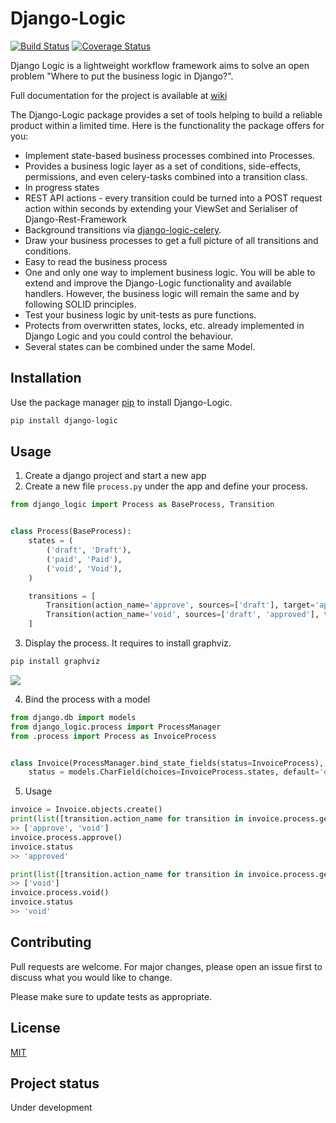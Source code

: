 # Django-Logic

[![Build Status](https://travis-ci.org/Borderless360/django-logic.svg?branch=master)](https://travis-ci.org/Borderless360/django-logic) [![Coverage Status](https://coveralls.io/repos/github/Borderless360/django-logic/badge.svg?branch=master)](https://coveralls.io/github/Borderless360/django-logic?branch=master)
     
Django Logic is a lightweight workflow framework aims to solve an open problem "Where to put the business logic in Django?".

Full documentation for the project is available at [wiki](https://github.com/Borderless360/django-logic/wiki)

 The Django-Logic package provides a set of tools helping to build a reliable product within a limited time. Here is the functionality the package offers for you:
- Implement state-based business processes combined into Processes. 
- Provides a business logic layer as a set of conditions, side-effects, permissions, and even celery-tasks combined into a transition class.
- In progress states 
- REST API actions - every transition could be turned into a POST request action within seconds by extending your ViewSet and Serialiser of Django-Rest-Framework  
- Background transitions via [django-logic-celery](https://github.com/Borderless360/django-logic-celery).
- Draw your business processes to get a full picture of all transitions and conditions. 
- Easy to read the business process 
- One and only one way to implement business logic. You will be able to extend and improve the Django-Logic functionality and available handlers. However, the business logic will remain the same and by following SOLID principles. 
- Test your business logic by unit-tests as pure functions. 
- Protects from overwritten states, locks, etc. already implemented in Django Logic and you could control the behaviour. 
- Several states can be combined under the same Model.

## Installation

Use the package manager [pip](https://pip.pypa.io/en/stable/) to install Django-Logic.

```bash
pip install django-logic
```

## Usage
1. Create a django project and start a new app
2. Create a new file `process.py` under the app and define your process.
```python
from django_logic import Process as BaseProcess, Transition


class Process(BaseProcess):
    states = (
        ('draft', 'Draft'),
        ('paid', 'Paid'),
        ('void', 'Void'),
    )

    transitions = [
        Transition(action_name='approve', sources=['draft'], target='approved'),
        Transition(action_name='void', sources=['draft', 'approved'], target='void'),
    ]
```
3. Display the process. It requires to install graphviz.
```bash
pip install graphviz
``` 

[![][invoice-img]][invoice-img]

4. Bind the process with a model 
```python
from django.db import models
from django_logic.process import ProcessManager
from .process import Process as InvoiceProcess


class Invoice(ProcessManager.bind_state_fields(status=InvoiceProcess), models.Model):
    status = models.CharField(choices=InvoiceProcess.states, default='draft', max_length=16, blank=True)
``` 
5. Usage
```python
invoice = Invoice.objects.create()
print(list([transition.action_name for transition in invoice.process.get_available_transitions())])
>> ['approve', 'void']
invoice.process.approve()
invoice.status
>> 'approved'

print(list([transition.action_name for transition in invoice.process.get_available_transitions())])
>> ['void']
invoice.process.void()
invoice.status
>> 'void'

```
## Contributing
Pull requests are welcome. For major changes, please open an issue first to discuss what you would like to change.

Please make sure to update tests as appropriate.

## License
[MIT](https://choosealicense.com/licenses/mit/)

## Project status
Under development


[invoice-img]: https://user-images.githubusercontent.com/6745569/71333209-2840f080-2574-11ea-84e6-633f20d7d78f.png